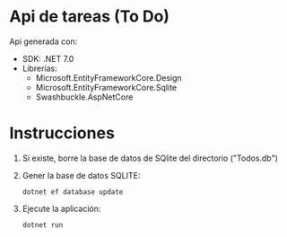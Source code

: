 # Api de tareas (To Do)

Api generada con:

- SDK: .NET 7.0
- Librerías:
    - Microsoft.EntityFrameworkCore.Design
    - Microsoft.EntityFrameworkCore.Sqlite
    - Swashbuckle.AspNetCore


# Instrucciones

1. Si existe, borre la base de datos de SQlite del directorio ("Todos.db")

2. Gener la base de datos SQLITE:

    `dotnet ef database update`

3. Ejecute la aplicación:

    `dotnet run`